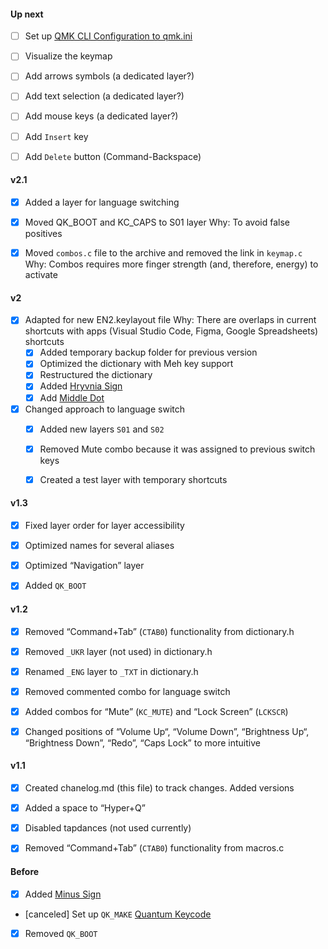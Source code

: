 <!--

Changelog

-->


#### Up next
- [ ] Set up [QMK CLI Configuration to qmk.ini](https://github.com/qmk/qmk_firmware/blob/master/docs/cli_configuration.md)
- [ ] Visualize the keymap
- [ ] Add arrows symbols (a dedicated layer?)
- [ ] Add text selection (a dedicated layer?)
- [ ] Add mouse keys (a dedicated layer?)
- [ ] Add `Insert` key
- [ ] Add `Delete` button (Command-Backspace)


#### v2.1
- [x] Added a layer for language switching
- [x] Moved QK_BOOT and KC_CAPS to S01 layer
  Why: To avoid false positives
- [x] Moved `combos.c` file to the archive and removed the link in `keymap.c`
  Why: Combos requires more finger strength (and, therefore, energy) to activate


#### v2
- [x] Adapted for new EN2.keylayout file
  Why: There are overlaps in current shortcuts with apps (Visual Studio Code, Figma, Google Spreadsheets) shortcuts
    - [x] Added temporary backup folder for previous version
    - [x] Optimized the dictionary with Meh key support
    - [x] Restructured the dictionary
    - [x] Added [Hryvnia Sign](https://www.compart.com/en/unicode/U+20B4)
    - [x] Add [Middle Dot](https://www.compart.com/en/unicode/U+00B7)
- [x] Changed approach to language switch
    - [x] Added new layers `S01` and `S02`
    - [x] Removed Mute combo because it was assigned to previous switch keys
    - [x] Created a test layer with temporary shortcuts


#### v1.3
- [x] Fixed layer order for layer accessibility
- [x] Optimized names for several aliases
- [x] Optimized “Navigation” layer
- [x] Added `QK_BOOT`


#### v1.2
- [x] Removed “Command+Tab” (`CTAB0`) functionality from dictionary.h
- [x] Removed `_UKR` layer (not used) in dictionary.h
- [x] Renamed `_ENG` layer to `_TXT` in dictionary.h
- [x] Removed commented combo for language switch
- [x] Added combos for “Mute” (`KC_MUTE`) and “Lock Screen” (`LCKSCR`)
- [x] Changed positions of “Volume Up“, “Volume Down”, “Brightness Up“, “Brightness Down”, “Redo”, “Caps Lock” to more intuitive


#### v1.1
- [x] Created chanelog.md (this file) to track changes. Added versions
- [x] Added a space to “Hyper+Q”
- [x] Disabled tapdances (not used currently)
- [x] Removed “Command+Tab” (`CTAB0`) functionality from macros.c


#### Before
- [x] Added [Minus Sign](https://www.compart.com/en/unicode/U+2212)
- [canceled] Set up `QK_MAKE` [Quantum Keycode](https://github.com/qmk/qmk_firmware/blob/master/docs/quantum_keycodes.md)
- [x] Removed `QK_BOOT`